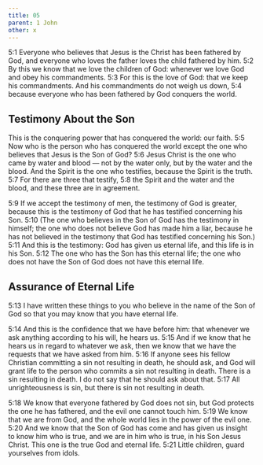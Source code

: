 ```yaml
---
title: 05
parent: 1 John
other: x
---
```


<a name="5:1">5:1</a> Everyone who believes that Jesus is the Christ has been fathered by God, and everyone who loves the father loves the child fathered by him. <a name="5:2">5:2</a> By this we know that we love the children of God: whenever we love God and obey his commandments. <a name="5:3">5:3</a> For this is the love of God: that we keep his commandments. And his commandments do not weigh us down, <a name="5:4">5:4</a> because everyone who has been fathered by God conquers the world.

## Testimony About the Son

This is the conquering power that has conquered the world: our faith. <a name="5:5">5:5</a> Now who is the person who has conquered the world except the one who believes that Jesus is the Son of God? <a name="5:6">5:6</a> Jesus Christ is the one who came by water and blood — not by the water only, but by the water and the blood. And the Spirit is the one who testifies, because the Spirit is the truth. <a name="5:7">5:7</a> For there are three that testify, <a name="5:8">5:8</a> the Spirit and the water and the blood, and these three are in agreement.

<a name="5:9">5:9</a> If we accept the testimony of men, the testimony of God is greater, because this is the testimony of God that he has testified concerning his Son. <a name="5:10">5:10</a> (The one who believes in the Son of God has the testimony in himself; the one who does not believe God has made him a liar, because he has not believed in the testimony that God has testified concerning his Son.) <a name="5:11">5:11</a> And this is the testimony: God has given us eternal life, and this life is in his Son. <a name="5:12">5:12</a> The one who has the Son has this eternal life; the one who does not have the Son of God does not have this eternal life.

## Assurance of Eternal Life

<a name="5:13">5:13</a> I have written these things to you who believe in the name of the Son of God so that you may know that you have eternal life.

<a name="5:14">5:14</a> And this is the confidence that we have before him: that whenever we ask anything according to his will, he hears us. <a name="5:15">5:15</a> And if we know that he hears us in regard to whatever we ask, then we know that we have the requests that we have asked from him. <a name="5:16">5:16</a> If anyone sees his fellow Christian committing a sin not resulting in death, he should ask, and God will grant life to the person who commits a sin not resulting in death. There is a sin resulting in death. I do not say that he should ask about that. <a name="5:17">5:17</a> All unrighteousness is sin, but there is sin not resulting in death.

<a name="5:18">5:18</a> We know that everyone fathered by God does not sin, but God protects the one he has fathered, and the evil one cannot touch him. <a name="5:19">5:19</a> We know that we are from God, and the whole world lies in the power of the evil one. <a name="5:20">5:20</a> And we know that the Son of God has come and has given us insight to know him who is true, and we are in him who is true, in his Son Jesus Christ. This one is the true God and eternal life. <a name="5:21">5:21</a> Little children, guard yourselves from idols.
